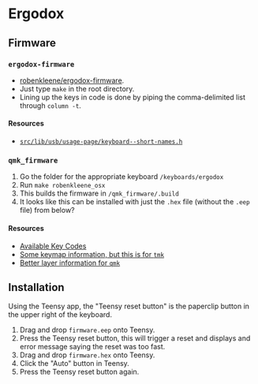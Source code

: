 # Ergodox

## Firmware

### `ergodox-firmware`

* [robenkleene/ergodox-firmware](https://github.com/robenkleene/ergodox-firmware).
* Just type `make` in the root directory.
* Lining up the keys in code is done by piping the comma-delimited list through `column -t`.

#### Resources

* [`src/lib/usb/usage-page/keyboard--short-names.h`](https://github.com/robenkleene/ergodox-firmware/blob/master/src/lib/usb/usage-page/keyboard--short-names.h)

### `qmk_firmware`

1. Go the folder for the appropriate keyboard `/keyboards/ergodox`
2. Run `make robenkleene_osx`
3. This builds the firmware in `/qmk_firmware/.build`
4. It looks like this can be installed with just the `.hex` file (without the `.eep` file) from below?

#### Resources

* [Available Key Codes](https://github.com/jackhumbert/qmk_firmware/blob/master/doc/keycode.txt)
* [Some keymap information, but this is for `tmk`](https://github.com/tmk/tmk_core/blob/master/doc/keymap.md#31-momentary-switching)
* [Better layer information for `qmk`](http://qmk.fm/keyboards/hhkb/#switching-and-toggling-layers)

## Installation

Using the Teensy app, the "Teensy reset button" is the paperclip button in the upper right of the keyboard.

1. Drag and drop `firmware.eep` onto Teensy.
2. Press the Teensy reset button, this will trigger a reset and displays and error message saying the reset was too fast.
3. Drag and drop `firmware.hex` onto Teensy.
4. Click the "Auto" button in Teensy.
6. Press the Teensy reset button again.